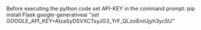 Before executing the python code set API-KEY in the command prompt:
pip install Flask google-generativeai
"set GOOGLE_API_KEY=AIzaSyDSVXCTsyJG3_YrF_QLzoiEniUjyh3yc5U"